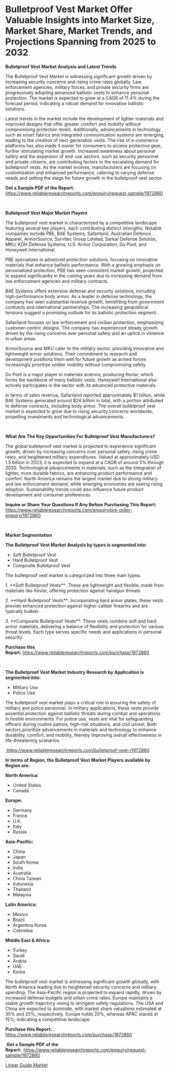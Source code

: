 <p><h1>Bulletproof Vest Market Offer Valuable Insights into Market Size, Market Share, Market Trends, and Projections Spanning from 2025 to 2032</h1></p><p><strong>Bulletproof Vest Market Analysis and Latest Trends</strong></p>
<p><p>The Bulletproof Vest Market is witnessing significant growth driven by increasing security concerns and rising crime rates globally. Law enforcement agencies, military forces, and private security firms are progressively adopting advanced ballistic vests to enhance personal protection. The market is expected to grow at a CAGR of 11.4% during the forecast period, indicating a robust demand for innovative ballistic solutions.</p><p>Latest trends in the market include the development of lighter materials and improved designs that offer greater comfort and mobility without compromising protection levels. Additionally, advancements in technology such as smart fabrics and integrated communication systems are emerging, leading to the creation of next-generation vests. The rise of e-commerce platforms has also made it easier for consumers to access protective gear, further stimulating market growth. Increased awareness about personal safety and the expansion of end-use sectors, such as security personnel and private citizens, are contributing factors to the escalating demand for bulletproof vests. As the market evolves, manufacturers are focusing on customization and enhanced performance, catering to varying defense needs and setting the stage for future growth in the bulletproof vest sector.</p></p>
<p><strong>Get a Sample PDF of the Report:&nbsp;</strong> <a href="https://www.reliableresearchreports.com/enquiry/request-sample/1972860?utm_campaign=2380&utm_medium=2&utm_source=Github&utm_content=ia&utm_term=18022025&utm_id=bulletproof-vest">https://www.reliableresearchreports.com/enquiry/request-sample/1972860</a></p>
<p>&nbsp;</p>
<p><strong>Bulletproof Vest Major Market Players</strong></p>
<p><p>The bulletproof vest market is characterized by a competitive landscape featuring several key players, each contributing distinct strengths. Notable companies include PBE, BAE Systems, Safariland, Australian Defence Apparel, ArmorSource, Survitec Group Limited, Sarkar Defense Solution, MKU, KDH Defense Systems, U.S. Armor Corporation, Du Pont, and Honeywell International.</p><p>PBE specializes in advanced protection solutions, focusing on innovative materials that enhance ballistic performance. With a growing emphasis on personalized protection, PBE has seen consistent market growth, projected to expand significantly in the coming years due to increasing demand from law enforcement agencies and military contracts.</p><p>BAE Systems offers extensive defense and security solutions, including high-performance body armor. As a leader in defense technology, the company has seen substantial revenue growth, benefiting from government contracts and international partnerships. The increasing geopolitical tensions suggest a promising outlook for its ballistic protection segment.</p><p>Safariland focuses on law enforcement and civilian protection, emphasizing customer-centric designs. The company has experienced steady growth driven by the rising concerns over personal safety and an uptick in violence in urban areas.</p><p>ArmorSource and MKU cater to the military sector, providing innovative and lightweight armor solutions. Their commitment to research and development positions them well for future growth as armed forces increasingly prioritize soldier mobility without compromising safety.</p><p>Du Pont is a major player in materials science, producing Kevlar, which forms the backbone of many ballistic vests. Honeywell International also actively participates in the sector with its advanced protective materials.</p><p>In terms of sales revenue, Safariland reported approximately $1 billion, while BAE Systems generated around $24 billion in total, with a portion attributed to defense contracts, including body armor. The overall bulletproof vest market is expected to grow due to rising security concerns worldwide, propelling investments and technological advancements.</p></p>
<p>&nbsp;</p>
<p><strong>What Are The Key Opportunities For Bulletproof Vest Manufacturers?</strong></p>
<p><p>The global bulletproof vest market is projected to experience significant growth, driven by increasing concerns over personal safety, rising crime rates, and heightened military expenditures. Valued at approximately USD 1.5 billion in 2023, it is expected to expand at a CAGR of around 5% through 2030. Technological advancements in materials, such as the integration of lighter, more durable fabrics, are enhancing product performance and comfort. North America remains the largest market due to strong military and law enforcement demand, while emerging economies are seeing rising adoption. Sustainability trends could also influence future product development and consumer preferences.</p></p>
<p><strong>Inquire or Share Your Questions If Any Before Purchasing This Report:</strong> <a href="https://www.reliableresearchreports.com/enquiry/pre-order-enquiry/1972860?utm_campaign=2380&utm_medium=2&utm_source=Github&utm_content=ia&utm_term=18022025&utm_id=bulletproof-vest">https://www.reliableresearchreports.com/enquiry/pre-order-enquiry/1972860</a></p>
<p>&nbsp;</p>
<p><strong>Market Segmentation</strong></p>
<p><strong>The Bulletproof Vest Market Analysis by types is segmented into:</strong></p>
<p><ul><li>Soft Bulletproof Vest</li><li>Hard Bulletproof Vest</li><li>Composite Bulletproof Vest</li></ul></p>
<p><p>The bulletproof vest market is categorized into three main types: </p><p>1. **Soft Bulletproof Vests**: These are lightweight and flexible, made from materials like Kevlar, offering protection against handgun threats. </p><p>2. **Hard Bulletproof Vests**: Incorporating hard armor plates, these vests provide enhanced protection against higher caliber firearms and are typically bulkier. </p><p>3. **Composite Bulletproof Vests**: These vests combine soft and hard armor materials, delivering a balance of flexibility and protection for various threat levels. Each type serves specific needs and applications in personal security.</p></p>
<p><strong>Purchase this Report:&nbsp;</strong><a href="https://www.reliableresearchreports.com/purchase/1972860?utm_campaign=2380&utm_medium=2&utm_source=Github&utm_content=ia&utm_term=18022025&utm_id=bulletproof-vest">https://www.reliableresearchreports.com/purchase/1972860</a></p>
<p>&nbsp;</p>
<p><strong>The Bulletproof Vest Market Industry Research by Application is segmented into:</strong></p>
<p><ul><li>Military Use</li><li>Police Use</li></ul></p>
<p><p>The bulletproof vest market plays a critical role in ensuring the safety of military and police personnel. In military applications, these vests provide essential protection against ballistic threats during combat and operations in hostile environments. For police use, vests are vital for safeguarding officers during routine patrols, high-risk situations, and civil unrest. Both sectors prioritize advancements in materials and technology to enhance durability, comfort, and mobility, thereby improving overall effectiveness in life-threatening scenarios.</p></p>
<p><a href="https://www.reliableresearchreports.com/bulletproof-vest-r1972860?utm_campaign=2380&utm_medium=2&utm_source=Github&utm_content=ia&utm_term=18022025&utm_id=bulletproof-vest">&nbsp;https://www.reliableresearchreports.com/bulletproof-vest-r1972860</a></p>
<p><strong>In terms of Region, the Bulletproof Vest Market Players available by Region are:</strong></p>
<p>
    <p> <strong> North America: </strong>
        <ul>
            <li>United States</li>
            <li>Canada</li>
        </ul>
        </p> 
    <p> <strong> Europe: </strong>
        <ul>
            <li>Germany</li>
            <li>France</li>
            <li>U.K.</li>
            <li>Italy</li>
            <li>Russia</li>
        </ul>
        </p> 
    <p> <strong> Asia-Pacific: </strong>
        <ul>
            <li>China</li>
            <li>Japan</li>
            <li>South Korea</li>
            <li>India</li>
            <li>Australia</li>
            <li>China Taiwan</li>
            <li>Indonesia</li>
            <li>Thailand</li>
            <li>Malaysia</li>
        </ul>
        </p> 
    <p> <strong> Latin America: </strong>
        <ul>
            <li>Mexico</li>
            <li>Brazil</li>
            <li>Argentina Korea</li>
            <li>Colombia</li>
        </ul>
        </p> 
    <p> <strong> Middle East & Africa: </strong>
        <ul>
            <li>Turkey</li>
            <li>Saudi</li>
            <li>Arabia</li>
            <li>UAE</li>
            <li>Korea</li>
        </ul>
    </p>
    </p>
<p><p>The bulletproof vest market is witnessing significant growth globally, with North America leading due to heightened security concerns and military spending. The Asia-Pacific region is projected to expand rapidly, driven by increased defense budgets and urban crime rates. Europe maintains a stable growth trajectory owing to stringent safety regulations. The USA and China are expected to dominate, with market share valuations estimated at 35% and 25%, respectively. Europe holds 20%, whereas APAC stands at 15%, indicating a competitive landscape.</p></p>
<p><strong>Purchase this Report: </strong><a href="https://www.reliableresearchreports.com/purchase/1972860?utm_campaign=2380&utm_medium=2&utm_source=Github&utm_content=ia&utm_term=18022025&utm_id=bulletproof-vest">https://www.reliableresearchreports.com/purchase/1972860</a></p>
<p>&nbsp;<strong>Get a Sample PDF of the Report:&nbsp;&nbsp;</strong><a href="https://www.reliableresearchreports.com/enquiry/request-sample/1972860?utm_campaign=2380&utm_medium=2&utm_source=Github&utm_content=ia&utm_term=18022025&utm_id=bulletproof-vest">https://www.reliableresearchreports.com/enquiry/request-sample/1972860</a></p>
<p><strong></strong></p>
<p><p><a href="https://github.com/dolorespeddico90/Market-Research-Report-List-1/blob/main/linear-guide-market.md?utm_campaign=2380&utm_medium=2&utm_source=Github&utm_content=ia&utm_term=18022025&utm_id=bulletproof-vest">Linear Guide Market</a></p></p>